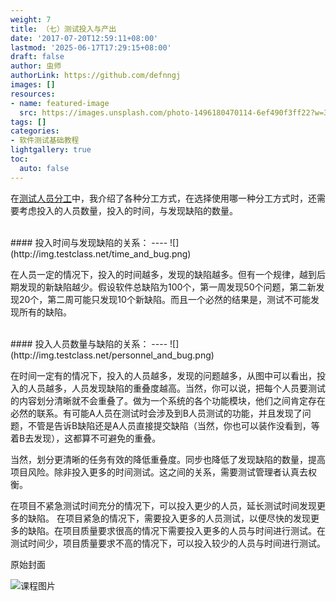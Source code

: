```yaml
---
weight: 7
title: （七）测试投入与产出
date: '2017-07-20T12:59:11+08:00'
lastmod: '2025-06-17T17:29:15+08:00'
draft: false
author: 虫师
authorLink: https://github.com/defnngj
images: []
resources:
- name: featured-image
  src: https://images.unsplash.com/photo-1496180470114-6ef490f3ff22?w=300
tags: []
categories:
- 软件测试基础教程
lightgallery: true
toc:
  auto: false
---
```




在[测试人员分工](/software_test/test-division/)中，我介绍了各种分工方式，在选择使用哪一种分工方式时，还需要考虑投入的人员数量，投入的时间，与发现缺陷的数量。


<br>
#### 投入时间与发现缺陷的关系：
----
![](http://img.testclass.net/time_and_bug.png)

在人员一定的情况下，投入的时间越多，发现的缺陷越多。但有一个规律，越到后期发现的新缺陷越少。假设软件总缺陷为100个，第一周发现50个问题，第二新发现20个，第二周可能只发现10个新缺陷。而且一个必然的结果是，测试不可能发现所有的缺陷。

<br>
#### 投入人员数量与缺陷的关系：
----
![](http://img.testclass.net/personnel_and_bug.png)

在时间一定有的情况下，投入的人员越多，发现的问题越多，从图中可以看出，投入的人员越多，人员发现缺陷的重叠度越高。当然，你可以说，把每个人员要测试的内容划分清晰就不会重叠了。做为一个系统的各个功能模块，他们之间肯定存在必然的联系。有可能A人员在测试时会涉及到B人员测试的功能，并且发现了问题，不管是告诉B缺陷还是A人员直接提交缺陷（当然，你也可以装作没看到，等着B去发现），这都算不可避免的重叠。

当然，划分更清晰的任务有效的降低重叠度。同步也降低了发现缺陷的数量，提高项目风险。除非投入更多的时间测试。这之间的关系，需要测试管理者认真去权衡。

在项目不紧急测试时间充分的情况下，可以投入更少的人员，延长测试时间发现更多的缺陷。 在项目紧急的情况下，需要投入更多的人员测试，以便尽快的发现更多的缺陷。在项目质量要求很高的情况下需要投入更多的人员与时间进行测试。在测试时间少，项目质量要求不高的情况下，可以投入较少的人员与时间进行测试。




原始封面

![课程图片](https://images.unsplash.com/photo-1496180470114-6ef490f3ff22?w=300)

